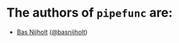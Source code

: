 # The authors of `pipefunc` are:
- [Bas Nijholt](http://nijho.lt) ([@basnijholt](https://github.com/basnijholt))
